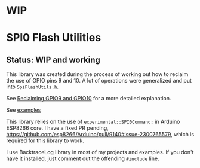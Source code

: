# WIP
# SPI0 Flash Utilities
## Status: WIP and working


This library was created during the process of working out how to reclaim the use of GPIO pins 9 and 10.
A lot of operations were generalized and put into `SpiFlashUtils.h`.


See [Reclaiming GPIO9 and GPIO10](https://github.com/mhightower83/Arduino-ESP8266-misc/wiki/Pins-GPIO9-and-GPIO10) for a more detailed explanation.

See [examples](https://github.com/mhightower83/SpiFlashUtils/tree/master/examples#readme)

This library relies on the use of `experimental::SPI0Command;` in Arduino ESP8266 core. I have a fixed PR pending, https://github.com/esp8266/Arduino/pull/9140#issue-2300765579, which is required for this library to work.

I use BacktraceLog library in most of my projects and examples.
If you don't have it installed, just comment out the offending `#include` line.
